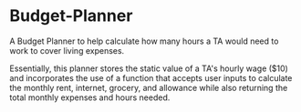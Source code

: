# Budget-Planner
A Budget Planner to help calculate how many hours a TA would need to work to cover living expenses.

Essentially, this planner stores the static value of a TA's hourly wage ($10) and incorporates the use of a function that accepts user inputs to calculate the monthly rent, internet, grocery, and allowance while also returning the total monthly expenses and hours needed.  
